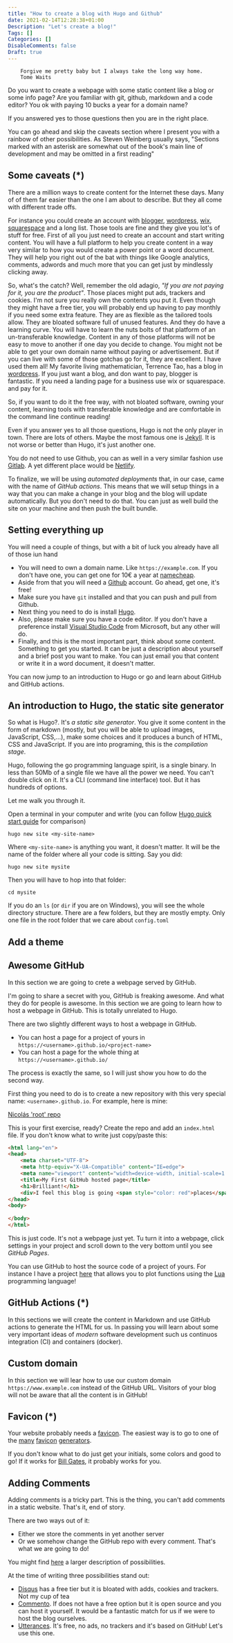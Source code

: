```yaml
---
title: "How to create a blog with Hugo and Github"
date: 2021-02-14T12:28:38+01:00
Description: "Let's create a blog!"
Tags: []
Categories: []
DisableComments: false
Draft: true
---
```


        Forgive me pretty baby but I always take the long way home.
        Tome Waits

Do you want to create a webpage with some static content like a blog or some info page?
Are you familiar with git, github, markdown and a code editor?
You ok with paying 10 bucks a year for a domain name?

If you answered yes to those questions then you are in the right place.

You can go ahead and skip the caveats section where I present you with a rainbow of other possibilities.
As Steven Weinberg usually says, "Sections marked with an asterisk are somewhat out of the book's main line of development and may be omitted in a first reading"

Some caveats (*)
----------------

There are a million ways to create content for the Internet these days. Many of of them far easier than the one I am about to describe.
But they all come with different trade offs.

For instance you could create an account with [blogger](https://www.blogger.com/), [wordpress](https://wordpress.com/), [wix](https://www.wix.com/), [squarespace](https://www.squarespace.com/) and a long list.
Those tools are fine and they give you lot's of stuff for free. First of all you just need to create an account and start writing content.
You will have a full platform to help you create content in a way very similar to how you would create a power point or a word document.
They will help you right out of the bat with things like Google analytics, comments, adwords and much more that you can get just by mindlessly clicking away.

So, what's the catch? Well, remember the old adagio, _"If you are not paying for it, you are the product"_.
Those places might put ads, trackers and cookies. I'm not sure you really own the contents you put it.
Even though they might have a free tier, you will probably end up having to pay monthly if you need some extra feature.
They are as flexible as the tailored tools allow. They are bloated software full of unused features.
And they do have a learning curve. You will have to learn the nuts bolts of that platform of an un-transferable knowledge.
Content in any of those platforms will not be easy to move to another if one day you decide to change.
You might not be able to get your own domain name without paying or advertisement.
But if you can live with some of those gotchas go for it, they are excellent.
I have used them all! My favorite living mathematician, Terrence Tao, has a blog in [wordpress](https://terrytao.wordpress.com/). If you just want a blog, and don want to pay, blogger is fantastic. If you need a landing page for a business use wix or squarespace. and pay for it.

So, if you want to do it the free way, with not bloated software, owning your content, learning tools with transferable knowledge and are comfortable in the command line continue reading!

Even if you answer yes to all those questions, Hugo is not the only player in town. There are lots of others. Maybe the most famous one is [Jekyll](https://jekyllrb.com/).
It is not worse or better than Hugo, it's just another one.

You do not need to use Github, you can as well in a very similar fashion use [Gitlab](https://about.gitlab.com/). A yet different place would be [Netlify](https://www.netlify.com/).

To finalize, we will be using _automated deployments_ that, in our case, came with the name of _GitHub actions_. This means that we will setup things in a way that you can make a change in your blog and the blog will update automatically. But you don't need to do that. You can just as well build the site on your machine and then push the built bundle.

Setting everything up
---------------------

You will need a couple of things, but with a bit of luck you already have all of those iun hand

* You will need to own a domain name. Like `https://example.com`. If you don't have one, you can get one for 10€ a year at [namecheap](https://www.namecheap.com).
* Aside from that you will need a [Github](https://www.github.com) account. Go ahead, get one, it's free!
* Make sure you have `git` installed and that you can push and pull from Github.
* Next thing you need to do is install [Hugo](https://gohugo.io/).
* Also, please make sure you have a code editor. If you don't have a preference install [Visual Studio Code](https://code.visualstudio.com/) from Microsoft, but any other will do.
* Finally, and this is the most important part, think about some content. Something to get you started. It can be just a description about yourself and a brief post you want to make. You can just email you that content or write it in a word document, it doesn't matter.

You can now jump to an introduction to Hugo or go and learn about GitHub and GitHub actions.

An introduction to Hugo, the static site generator
--------------------------------------------------

So what is Hugo?. It's _a static site generator_. You give it some content in the form of markdown (mostly, but you will be able to upload images, JavaScript, CSS,...), make some choices and it produces a bunch of HTML, CSS and JavaScript. If you are into programing, this is the _compilation stage_.

Hugo, following the go programming language spirit, is a single binary. In less than 50Mb of a single file we have all the power we need. You can't double click on it. It's a CLI (command line interface) tool. But it has hundreds of options.

Let me walk you through it.

Open a terminal in your computer and write (you can follow [Hugo quick start guide](https://gohugo.io/getting-started/quick-start/) for comparison)

`hugo new site <my-site-name>`

Where `<my-site-name>` is anything you want, it doesn't matter. It will be the name of the folder where all your code is sitting. Say you did:

`hugo new site mysite`

Then you will have to hop into that folder:

`cd mysite`

If you do an `ls` (or `dir` if you are on Windows), you will see the whole directory structure. There are a few folders, but they are mostly empty.
Only one file in the root folder that we care about `config.toml`


## Add a theme



Awesome GitHub
--------------

In this section we are going to crete a webpage served by GitHub.

I'm going to share a secret with you, GitHub is freaking awesome. And what they do for people is awesome.
In this section we are going to learn how to host a webpage in GitHub. This is totally unrelated to Hugo.

There are two slightly different ways to host a webpage in GitHub.

* You can host a page for a project of yours in `https://<username>.github.io/<project-name>`
* You can host a page for the whole thing at `https://<username>.github.io/`

The process is exactly the same, so I will just show you how to do the second way.

First thing you need to do is to create a new repository with this very special name: `<username>.github.io`. For example, here is mine:

[Nicolás 'root' repo](https://github.com/nhatcher/nhatcher.github.io)

This is your first exercise, ready? Create the repo and add an `index.html` file. If you don't know what to write just copy/paste this:

```html
<html lang="en">
<head>
    <meta charset="UTF-8">
    <meta http-equiv="X-UA-Compatible" content="IE=edge">
    <meta name="viewport" content="width=device-width, initial-scale=1.0">
    <title>My First GitHub hosted page</title>
    <h1>Brilliant!</h1>
    <div>I feel this blog is going <span style="color: red">places</span>!</div>
</head>
<body>
    
</body>
</html>
```

This is just code. It's not a webpage just yet. Tu turn it into a webpage, click settings in your project and scroll down to the very bottom until you see _GitHub Pages_.

You can use GitHub to host the source code of a project of yours. For instance I have a project [here](https://github.com/nhatcher/ariana-lua) that allows you to plot functions using the [Lua](http://www.lua.org/) programming language!

GitHub Actions (*)
------------------

In this sections we will create the content in Markdown and use GitHub actions to generate the HTML for us.
In passing you will learn about some very important ideas of _modern_ software development such us continuos integration (CI) and containers (docker).

Custom domain
-------------

In this section we will lear how to use our custom domain `https://www.example.com` instead of the GitHub URL.
Visitors of your blog will not be aware that all the content is in GitHub!


Favicon (*)
-----------

Your website probably needs a [favicon](https://en.wikipedia.org/wiki/Favicon).
The easiest way is to go to one of the [many](https://www.favicon.cc/) [favicon](https://www.ionos.com/tools/favicon-generator) [generators](https://favicon.io/favicon-generator/).

If you don't know what to do just get your initials, some colors and good to go! If it works for [Bill Gates](https://www.gatesnotes.com/), it probably works for you.

Adding Comments
---------------

Adding comments is a tricky part. This is the thing, you can't add comments in a static website. That's it, end of story.

There are two ways out of it:

* Either we store the comments in yet another server
* Or we somehow change the GitHub repo with every comment. That's what we are going to do!

You might find [here](https://gohugo.io/content-management/comments/) a larger description of possibilities.

At the time of writing three possibilities stand out:

* [Disqus](https://disqus.com/) has a free tier but it is bloated with adds, cookies and trackers. Not my cup of tea
* [Commento](https://commento.io/). If does not have a free option but it is open source and you can host it yourself. It would be a fantastic match for us if we were to host the blog ourselves.
* [Utterances](https://utteranc.es/). It's free, no ads, no trackers and it's based on GitHub! Let's use this one.


